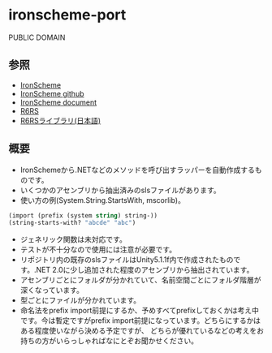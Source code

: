 # ironscheme-port

PUBLIC DOMAIN

## 参照
- [IronScheme](https://ironscheme.codeplex.com/)
- [IronScheme github](https://github.com/leppie/IronScheme)
- [IronScheme document](https://ironscheme.codeplex.com/documentation)
- [R6RS](http://www.r6rs.org/)
- [R6RSライブラリ(日本語)](http://practical-scheme.net/wiliki/wiliki.cgi?R6RS%3A%E6%A8%99%E6%BA%96%E3%83%A9%E3%82%A4%E3%83%96%E3%83%A9%E3%83%AA)


## 概要
- IronSchemeから.NETなどのメソッドを呼び出すラッパーを自動作成するものです。
- いくつかのアセンブリから抽出済みのslsファイルがあります。
- 使い方の例(System.String.StartsWith, mscorlib)。
```scheme
(import (prefix (system string) string-))
(string-starts-with? "abcde" "abc")
```
- ジェネリック関数は未対応です。
- テストが不十分なので使用には注意が必要です。
- リポジトリ内の既存のslsファイルはUnity5.1.1f内で作成されたものです。.NET 2.0に少し追加された程度のアセンブリから抽出されています。
- アセンブリごとにフォルダが分かれていて、名前空間ごとにフォルダ階層が深くなっています。
- 型ごとにファイルが分かれています。
- 命名法をprefix import前提にするか、予めすべてprefixしておくかは考え中です。今は暫定ですがprefix import前提になっています。どちらにするかはある程度使いながら決める予定ですが、
どちらが優れているなどの考えをお持ちの方がいらっしゃればなにとぞお聞かせください。


